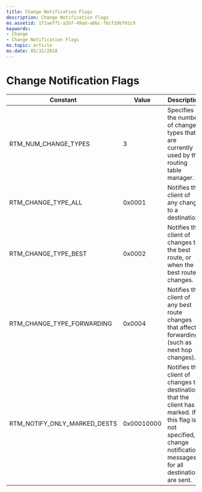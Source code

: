 ```yaml
---
title: Change Notification Flags
description: Change Notification Flags
ms.assetid: 1f1aef71-a2b7-49ad-a0bc-f61f10b701c9
keywords:
- Change
- Change Notification Flags
ms.topic: article
ms.date: 05/31/2018
---
```


# Change Notification Flags



| Constant                         | Value      | Description                                                                                                                                                           |
|----------------------------------|------------|-----------------------------------------------------------------------------------------------------------------------------------------------------------------------|
| RTM\_NUM\_CHANGE\_TYPES          | 3          | Specifies the number of change types that are currently used by the routing table manager.                                                                            |
| RTM\_CHANGE\_TYPE\_ALL           | 0x0001     | Notifies the client of any change to a destination.                                                                                                                   |
| RTM\_CHANGE\_TYPE\_BEST          | 0x0002     | Notifies the client of changes to the best route, or when the best route changes.                                                                                     |
| RTM\_CHANGE\_TYPE\_FORWARDING    | 0x0004     | Notifies the client of any best route changes that affect forwarding (such as next hop changes).                                                                      |
| RTM\_NOTIFY\_ONLY\_MARKED\_DESTS | 0x00010000 | Notifies the client of changes to destinations that the client has marked. If this flag is not specified, change notification messages for all destinations are sent. |



 

 

 




